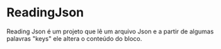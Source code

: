 # ReadingJson
Reading Json é um projeto que lê um arquivo Json e a partir de algumas palavras "keys" ele altera o conteúdo do bloco. 
